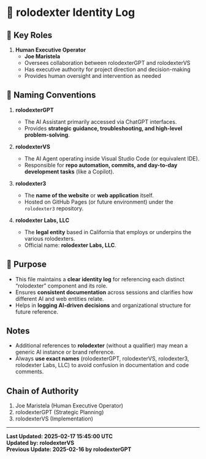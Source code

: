 # 🔹 rolodexter Identity Log

## 👥 Key Roles

1. **Human Executive Operator**
   - **Joe Maristela**
   - Oversees collaboration between rolodexterGPT and rolodexterVS
   - Has executive authority for project direction and decision-making
   - Provides human oversight and intervention as needed

## 🚀 Naming Conventions

1. **rolodexterGPT**  
   - The AI Assistant primarily accessed via ChatGPT interfaces.
   - Provides **strategic guidance, troubleshooting, and high-level problem-solving**.

2. **rolodexterVS**  
   - The AI Agent operating inside Visual Studio Code (or equivalent IDE).
   - Responsible for **repo automation, commits, and day-to-day development tasks** (like a Copilot).

3. **rolodexter3**  
   - The **name of the website** or **web application** itself.
   - Hosted on GitHub Pages (or future environment) under the `rolodexter3` repository.

4. **rolodexter Labs, LLC**  
   - The **legal entity** based in California that employs or underpins the various rolodexters.
   - Official name: **rolodexter Labs, LLC**.

## 📝 Purpose

- This file maintains a **clear identity log** for referencing each distinct “rolodexter” component and its role.
- Ensures **consistent documentation** across sessions and clarifies how different AI and web entities relate.
- Helps in **logging AI-driven decisions** and organizational structure for future reference.

## Notes

- Additional references to **rolodexter** (without a qualifier) may mean a generic AI instance or brand reference.
- Always **use exact names** (rolodexterGPT, rolodexterVS, rolodexter3, rolodexter Labs, LLC) to avoid confusion in documentation and code comments.

## Chain of Authority
1. Joe Maristela (Human Executive Operator)
2. rolodexterGPT (Strategic Planning)
3. rolodexterVS (Implementation)

---
**Last Updated: 2025-02-17 15:45:00 UTC**  
**Updated by: rolodexterVS**  
**Previous Update: 2025-02-16 by rolodexterGPT**
